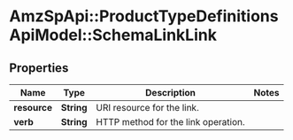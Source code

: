 # AmzSpApi::ProductTypeDefinitionsApiModel::SchemaLinkLink

## Properties
Name | Type | Description | Notes
------------ | ------------- | ------------- | -------------
**resource** | **String** | URI resource for the link. | 
**verb** | **String** | HTTP method for the link operation. | 

